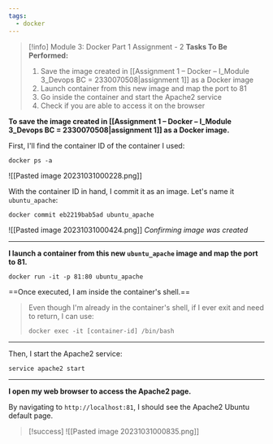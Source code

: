 ```yaml
---
tags:
  - docker
---
```


> [!info] Module 3: Docker Part 1 Assignment - 2
> **Tasks To Be Performed:** 
> 1. Save the image created in [[Assignment 1 – Docker – I_Module 3_Devops BC = 2330070508|assignment 1]] as a Docker image 
> 2. Launch container from this new image and map the port to 81 
> 3. Go inside the container and start the Apache2 service 
> 4. Check if you are able to access it on the browser



**To save the image created in [[Assignment 1 – Docker – I_Module 3_Devops BC = 2330070508|assignment 1]] as a Docker image.**

First, I'll find the container ID of the container I used:
```
docker ps -a
```
![[Pasted image 20231031000228.png]]

With the container ID in hand, I commit it as an image. Let's name it `ubuntu_apache`:
```
docker commit eb2219bab5ad ubuntu_apache
```
![[Pasted image 20231031000424.png]]
*Confirming image was created*

---

**I launch a container from this new `ubuntu_apache` image and map the port to 81.**

```
docker run -it -p 81:80 ubuntu_apache
```

==Once executed, I am inside the container's shell.==

> Even though I'm already in the container's shell, if I ever exit and need to return, I can use:
> ```
> docker exec -it [container-id] /bin/bash
> ```

---

Then, I start the Apache2 service:
```
service apache2 start
```

---

**I open my web browser to access the Apache2 page.**

By navigating to `http://localhost:81`, I should see the Apache2 Ubuntu default page.

> [!success]
> ![[Pasted image 20231031000835.png]]